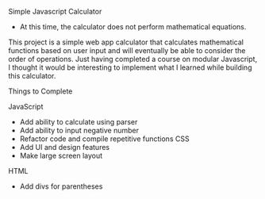 Simple Javascript Calculator
* At this time, the calculator does not perform mathematical equations.


This project is a simple web app calculator that calculates mathematical functions based on user input and will eventually be able to consider the order of operations.
Just having completed a course on modular Javascript, I thought it would be interesting to implement what I learned while building this calculator. 


Things to Complete

	
JavaScript
- Add ability to calculate using parser
- Add ability to input negative number 
- Refactor code and compile repetitive functions 
CSS
- Add UI and design features
- Make large screen layout

HTML
- Add divs for parentheses 
